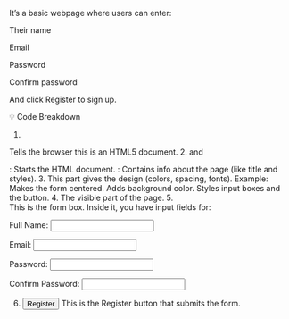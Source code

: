 
It’s a basic webpage where users can enter:

Their name

Email

Password

Confirm password

And click Register to sign up.

💡 Code Breakdown
1. <!DOCTYPE html>
Tells the browser this is an HTML5 document.
2. <html> and <head>
<html>: Starts the HTML document.
<head>: Contains info about the page (like title and styles).
3. <style> ... </style>
This part gives the design (colors, spacing, fonts).
Example: Makes the form centered.
Adds background color.
Styles input boxes and the button.
4. <body>
The visible part of the page.
5. <form class="signup-form">
This is the form box.
Inside it, you have input fields for:

Full Name: <input type="text">

Email: <input type="email">

Password: <input type="password">

Confirm Password: <input type="password">

6. <button type="submit">Register</button>
This is the Register button that submits the form.
